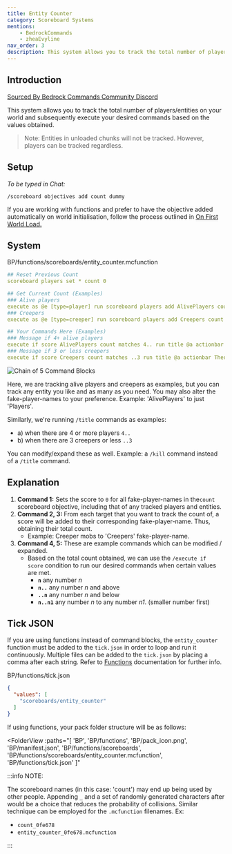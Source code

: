 ```yaml
---
title: Entity Counter
category: Scoreboard Systems
mentions:
    - BedrockCommands
    - zheaEvyline
nav_order: 3
description: This system allows you to track the total number of players/entities on your world and subsequently execute your desired commands based on the values obtained.
---
```


## Introduction

[Sourced By Bedrock Commands Community Discord](https://discord.gg/SYstTYx5G5)

This system allows you to track the total number of players/entities on your world and subsequently execute your desired commands based on the values obtained.

> Note: Entities in unloaded chunks will not be tracked. However, players can be tracked regardless.

## Setup

_To be typed in Chat:_

`/scoreboard objectives add count dummy`

If you are working with functions and prefer to have the objective added automatically on world initialisation, follow the process outlined in [On First World Load.](/commands/on-first-world-load)

## System

<CodeHeader>BP/functions/scoreboards/entity_counter.mcfunction</CodeHeader>

```yaml
## Reset Previous Count
scoreboard players set * count 0

## Get Current Count (Examples)
### Alive players
execute as @e [type=player] run scoreboard players add AlivePlayers count 1
### Creepers
execute as @e [type=creeper] run scoreboard players add Creepers count 1

## Your Commands Here (Examples)
### Message if 4+ alive players
execute if score AlivePlayers count matches 4.. run title @a actionbar There are more than 4 players on the world.
### Message if 3 or less creepers
execute if score Creepers count matches ..3 run title @a actionbar There are less than 3 creepers on the world.
```

![Chain of 5 Command Blocks](/assets/images/commands/commandBlockChain/5.png)

Here, we are tracking alive players and creepers as examples, but you can track any entity you like and as many as you need. You may also alter the fake-player-names to your preference. Example: 'AlivePlayers' to just 'Players'.

Similarly, we're running `/title` commands as examples:

-   a) when there are 4 or more players `4..`
-   b) when there are 3 creepers or less `..3`

You can modify/expand these as well. Example: a `/kill` command instead of a `/title` command.

## Explanation

1. **Command 1:** Sets the score to `0` for all fake-player-names in the`count` scoreboard objective, including that of any tracked players and entities.
2. **Command 2, 3:** From each target that you want to track the count of, a score will be added to their corresponding fake-player-name. Thus, obtaining their total count.
    - Example: Creeper mobs to 'Creepers' fake-player-name.
3. **Command 4, 5:** These are example commands which can be modified / expanded.
    - Based on the total count obtained, we can use the `/execute if score` condition to run our desired commands when certain values are met.
        - **`n`** any number _n_
        - **`n..`** any number _n_ and above
        - **`..n`** any number _n_ and below
        - **`n..n1`** any number _n_ to any number _n1_. (smaller number first)

## Tick JSON

If you are using functions instead of command blocks, the `entity_counter` function must be added to the `tick.json` in order to loop and run it continuously. Multiple files can be added to the `tick.json` by placing a comma after each string. Refer to [Functions](/commands/mcfunctions#tick-json) documentation for further info.

<CodeHeader>BP/functions/tick.json</CodeHeader>
```json
{
  "values": [
    "scoreboards/entity_counter"
  ]
}
```

If using functions, your pack folder structure will be as follows:

<FolderView
	:paths="[
    'BP',
    'BP/functions',
    'BP/pack_icon.png',
    'BP/manifest.json',
    'BP/functions/scoreboards',
    'BP/functions/scoreboards/entity_counter.mcfunction',
    'BP/functions/tick.json'
]"
></FolderView>

:::info NOTE:

The scoreboard names (in this case: 'count') may end up being used by other people. Appending `_` and a set of randomly generated characters after would be a choice that reduces the probability of collisions. Similar technique can be employed for the `.mcfunction` filenames. Ex:

-   `count_0fe678`
-   `entity_counter_0fe678.mcfunction`

:::
